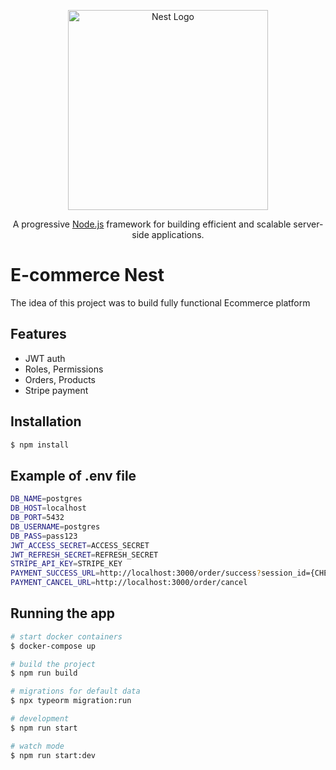<p align="center">
  <a href="http://nestjs.com/" target="blank"><img src="https://nestjs.com/img/logo_text.svg" width="320" alt="Nest Logo" /></a>
</p>

[circleci-image]: https://img.shields.io/circleci/build/github/nestjs/nest/master?token=abc123def456
[circleci-url]: https://circleci.com/gh/nestjs/nest

  <p align="center">A progressive <a href="http://nodejs.org" target="_blank">Node.js</a> framework for building efficient and scalable server-side applications.</p>

# E-commerce Nest

The idea of this project was to build fully functional Ecommerce platform

## Features

- JWT auth
- Roles, Permissions
- Orders, Products
- Stripe payment

## Installation

```bash
$ npm install
```

## Example of .env file

```bash
DB_NAME=postgres
DB_HOST=localhost
DB_PORT=5432
DB_USERNAME=postgres
DB_PASS=pass123
JWT_ACCESS_SECRET=ACCESS_SECRET
JWT_REFRESH_SECRET=REFRESH_SECRET
STRIPE_API_KEY=STRIPE_KEY
PAYMENT_SUCCESS_URL=http://localhost:3000/order/success?session_id={CHECKOUT_SESSION_ID}
PAYMENT_CANCEL_URL=http://localhost:3000/order/cancel
```

## Running the app

```bash
# start docker containers
$ docker-compose up

# build the project
$ npm run build

# migrations for default data
$ npx typeorm migration:run

# development
$ npm run start

# watch mode
$ npm run start:dev
```
